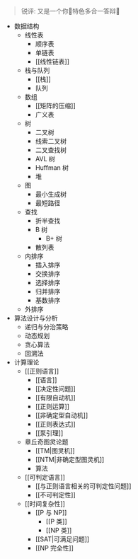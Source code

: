 > 锐评: 又是一个你🍐特色多合一答辩🤣

- 数据结构
	- 线性表
		- 顺序表
		- 单链表
		- [[线性链表]]
	- 栈与队列
		- [[栈]]
		- 队列
	- 数组
		- [[矩阵的压缩]]
		- 广义表
	- 树
		- 二叉树
		- 线索二叉树
		- 二叉查找树
		- AVL 树
		- Huffman 树
		- 堆
	- 图
		- 最小生成树
		- 最短路径
	- 查找
		- 折半查找
		- B 树
			- B+ 树
		- 散列表
	- 内排序
		- 插入排序
		- 交换排序
		- 选择排序
		- 归并排序
		- 基数排序
	- 外排序
- 算法设计与分析
	- 递归与分治策略
	- 动态规划
	- 贪心算法
	- 回溯法
- 计算理论
	- [[正则语言]]
		- [[语言]]
		- [[决定性问题]]
		- [[有限自动机]]
		- [[正则运算]]
		- [[非确定型自动机]]
		- [[正则表达式]]
		- [[泵引理]]
	- 章丘奇图灵论题
		- [[TM|图灵机]]
		- [[NTM|非确定型图灵机]]
		- 算法
	- [[可判定语言]]
		- [[与正则语言相关的可判定性问题]]
		- [[不可判定性]]
	- [[时间复杂性]]
		- [[P 与 NP]]
			- [[P 类]]
			- [[NP 类]]
		- [[SAT|可满足问题]]
		- [[NP 完全性]]